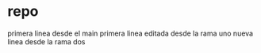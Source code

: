 # repo
primera linea desde el main
primera linea editada desde la rama uno
nueva linea desde la rama dos

